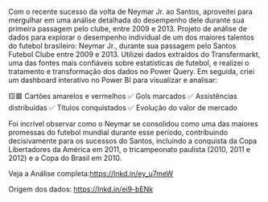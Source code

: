 Com o recente sucesso da volta de Neymar Jr. ao Santos, aproveitei para mergulhar em uma análise detalhada do desempenho dele durante sua primeira passagem pelo clube, entre 2009 e 2013.
 Projeto de análise de dados para explorar o desempenho individual de um dos maiores talentos do futebol brasileiro: Neymar Jr., durante sua passagem pelo Santos Futebol Clube entre 2009 e 2013.
Utilizei dados extraídos do Transfermarkt, uma das fontes mais confiáveis sobre estatísticas de futebol, e realizei o tratamento e transformação dos dados no Power Query. Em seguida, criei um dashboard interativo no Power BI para visualizar e analisar: 

🟨🟥 Cartões amarelos e vermelhos
✅ Gols marcados
✅ Assistências distribuídas
✅ Títulos conquistados
✅ Evolução do valor de mercado

Foi incrível observar como o Neymar se consolidou como uma das maiores promessas do futebol mundial durante esse período, contribuindo decisivamente para os sucessos do Santos, incluindo a conquista da Copa Libertadores da América em 2011, o tricampeonato paulista (2010, 2011 e 2012) e a Copa do Brasil em 2010.


Veja a Análise completa:https://lnkd.in/ey_u7meW


Origem dos dados: https://lnkd.in/ei9-bENk
